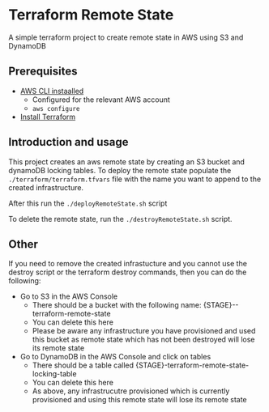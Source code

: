 # Terraform Remote State
A simple terraform project to create remote state in AWS using S3 and DynamoDB 

## Prerequisites
* [AWS CLI instaalled](https://docs.aws.amazon.com/cli/latest/userguide/getting-started-install.html) 
    * Configured for the relevant AWS account
    * `aws configure`
* [Install Terraform](https://developer.hashicorp.com/terraform/tutorials/aws-get-started/install-cli)


## Introduction and usage
This project creates an aws remote state by creating an S3 bucket and dynamoDB locking tables.
To deploy the remote state populate the `./terraform/terraform.tfvars` file with the name you want to append to the created infrastructure.

After this run the `./deployRemoteState.sh` script

To delete the remote state, run the `./destroyRemoteState.sh` script.

## Other
If you need to remove the created infrastucture and you cannot use the destroy script or the terraform destroy commands, then you can do the following:
* Go to S3 in the AWS Console
    * There should be a bucket with the following name: {STAGE}--terraform-remote-state
    * You can delete this here
    * Please be aware any infrastructure you have provisioned and used this bucket as remote state which has not been destroyed will lose its remote state
* Go to DynamoDB in the AWS Console and click on tables
    * There should be a table called {STAGE}-terraform-remote-state-locking-table
    * You can delete this here
    * As above, any infrastrucutre provisioned which is currently provisioned and using this remote state will lose its remote state